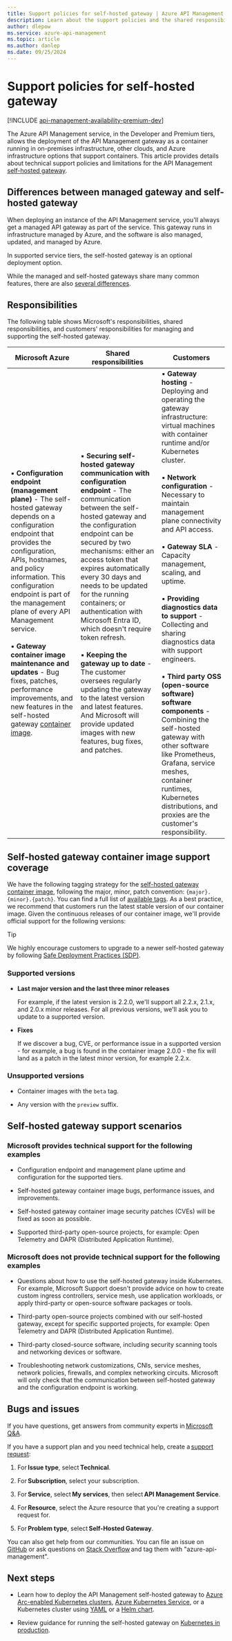 ```yaml
---
title: Support policies for self-hosted gateway | Azure API Management
description: Learn about the support policies and the shared responsibilities for the API Management self-hosted gateway.
author: dlepow
ms.service: azure-api-management
ms.topic: article
ms.author: danlep
ms.date: 09/25/2024
---
```


# Support policies for self-hosted gateway

[!INCLUDE [api-management-availability-premium-dev](../../includes/api-management-availability-premium-dev.md)]

The Azure API Management service, in the Developer and Premium tiers, allows the deployment of the API Management gateway as a container running in on-premises infrastructure, other clouds, and Azure infrastructure options that support containers. This article provides details about technical support policies and limitations for the API Management [self-hosted gateway](self-hosted-gateway-overview.md).  

## Differences between managed gateway and self-hosted gateway

When deploying an instance of the API Management service, you'll always get a managed API gateway as part of the service. This gateway runs in infrastructure managed by Azure, and the software is also managed, updated, and managed by Azure.

In supported service tiers, the self-hosted gateway is an optional deployment option.

While the managed and self-hosted gateways share many common features, there are also [several differences](api-management-gateways-overview.md#feature-comparison-managed-versus-self-hosted-gateways).

## Responsibilities

The following table shows Microsoft's responsibilities, shared responsibilities, and customers' responsibilities for managing and supporting the self-hosted gateway.


|Microsoft Azure  |Shared responsibilities  |Customers  |
|---------|---------|---------|
|▪️ **Configuration endpoint (management plane)** - The self-hosted gateway depends on a configuration endpoint that provides the configuration, APIs, hostnames, and policy information. This configuration endpoint is part of the management plane of every API Management service.<br/><br/>▪️ **Gateway container image maintenance and updates** - Bug fixes, patches, performance improvements, and new features in the self-hosted gateway [container image](self-hosted-gateway-overview.md#packaging).        |▪ **Securing self-hosted gateway communication with configuration endpoint** - The communication between the self-hosted gateway and the configuration endpoint can be secured by two mechanisms: either an access token that expires automatically every 30 days and needs to be updated for the running containers; or authentication with Microsoft Entra ID, which doesn't require token refresh.<br/><br/> ▪ **Keeping the gateway up to date** - The customer oversees regularly updating the gateway to the latest version and latest features. And Microsoft will provide updated images with new features, bug fixes, and patches.      | ▪  **Gateway hosting** - Deploying and operating the gateway infrastructure: virtual machines with container runtime and/or Kubernetes cluster.<br/><br/>▪ **Network configuration** - Necessary to maintain management plane connectivity and API access.<br/><br/>    ▪ **Gateway SLA** - Capacity management, scaling, and uptime.<br/><br/>  ▪ **Providing diagnostics data to support** - Collecting and sharing diagnostics data with support engineers.<br/><br/>▪ **Third party OSS (open-source software) software components** - Combining the self-hosted gateway with other software like Prometheus, Grafana, service meshes, container runtimes, Kubernetes distributions, and proxies are the customer's responsibility.  |

## Self-hosted gateway container image support coverage 

We have the following tagging strategy for the [self-hosted gateway container image](self-hosted-gateway-overview.md#packaging), following the major, minor, patch convention: `{major}.{minor}.{patch}`. You can find a full list of [available tags](https://mcr.microsoft.com/product/azure-api-management/gateway/tags). As a best practice, we recommend that customers run the latest stable version of our container image. Given the continuous releases of our container image, we'll provide official support for the following versions: 

> [!TIP]
> We highly encourage customers to upgrade to a newer self-hosted gateway by following [Safe Deployment Practices (SDP)](validate-service-updates.md#what-is-the-azure-safe-deployment-practices-framework).

### Supported versions 

* **Last major version and the last three minor releases**   

    For example, if the latest version is 2.2.0, we'll support all 2.2.x, 2.1.x, and 2.0.x minor releases. For all previous versions, we'll ask you to update to a supported version. 

* **Fixes** 

    If we discover a bug, CVE, or performance issue in a supported version - for example, a bug is found in the container image 2.0.0 - the fix will land as a patch in the latest minor version, for example 2.2.x. 

### Unsupported versions 

* Container images with the `beta` tag.

* Any version with the `preview` suffix. 

## Self-hosted gateway support scenarios

### Microsoft provides technical support for the following examples

* Configuration endpoint and management plane uptime and configuration for the supported tiers. 

* Self-hosted gateway container image bugs, performance issues, and improvements. 

* Self-hosted gateway container image security patches (CVEs) will be fixed as soon as possible. 

* Supported third-party open-source projects, for example: Open Telemetry and DAPR (Distributed Application Runtime). 

### Microsoft does not provide technical support for the following examples 

* Questions about how to use the self-hosted gateway inside Kubernetes. For example, Microsoft Support doesn't provide advice on how to create custom ingress controllers, service mesh, use application workloads, or apply third-party or open-source software packages or tools. 

* Third-party open-source projects combined with our self-hosted gateway, except for specific supported projects, for example: Open Telemetry and DAPR (Distributed Application Runtime). 

* Third-party closed-source software, including security scanning tools and networking devices or software. 

* Troubleshooting network customizations, CNIs, service meshes, network policies, firewalls, and complex networking circuits. Microsoft will only  check that the communication between self-hosted gateway and the configuration endpoint is working. 

## Bugs and issues

If you have questions, get answers from community experts in [Microsoft Q&A](/answers/tags/29/azure-api-management). 

If you have a support plan and you need technical help, create a [support request](https://portal.azure.com/#view/Microsoft_Azure_Support/HelpAndSupportBlade/~/overview): 

1. For **Issue type**, select **Technical**. 

1. For **Subscription**, select your subscription. 

1. For **Service**, select **My services**, then select **API Management Service**. 

1. For **Resource**, select the Azure resource that you're creating a support request for. 

1. For **Problem type**, select **Self-Hosted Gateway**. 

You can also get help from our communities. You can file an issue on [GitHub](https://aka.ms/apim/sputnik/repo) or ask questions on [Stack  Overflow](https://aka.ms/apimso) and tag them with "azure-api-management".

## Next steps

* Learn how to deploy the API Management self-hosted gateway to [Azure Arc-enabled Kubernetes clusters](how-to-deploy-self-hosted-gateway-azure-arc.md), [Azure Kubernetes Service](how-to-deploy-self-hosted-gateway-azure-kubernetes-service.md), or a Kubernetes cluster using [YAML](how-to-deploy-self-hosted-gateway-kubernetes.md) or a [Helm chart](how-to-deploy-self-hosted-gateway-kubernetes-helm.md).

* Review guidance for running the self-hosted gateway on [Kubernetes in production](how-to-self-hosted-gateway-on-kubernetes-in-production.md).
